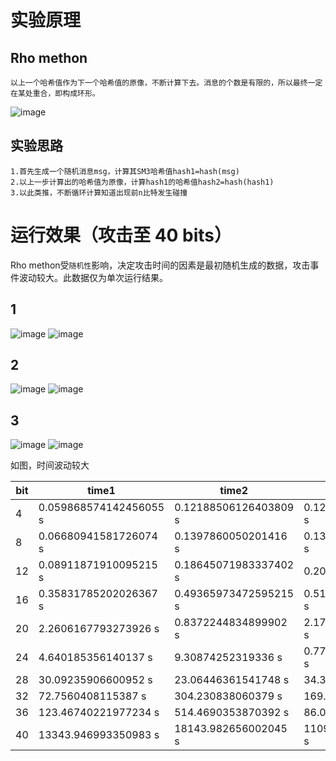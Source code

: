 # 实验原理
## Rho methon

    以上一个哈希值作为下一个哈希值的原像，不断计算下去。消息的个数是有限的，所以最终一定在某处重合，即构成环形。
    
![image](https://github.com/korangar-group42num1/group42/assets/129478905/6e8bd277-c3be-4f5a-b060-d4f82296657d)


## 实验思路

    1.首先生成一个随机消息msg，计算其SM3哈希值hash1=hash(msg)
    2.以上一步计算出的哈希值为原像，计算hash1的哈希值hash2=hash(hash1)
    3.以此类推，不断循环计算知道出现前n比特发生碰撞

# 运行效果（攻击至 40 bits）

Rho methon受`随机性`影响，决定攻击时间的因素是最初随机生成的数据，攻击事件波动较大。此数据仅为单次运行结果。
## 1
![image](https://github.com/korangar-group42num1/group42/assets/129478905/5e11a134-b69d-42a8-8ddf-6d4eb12fe66e)
![image](https://github.com/korangar-group42num1/group42/assets/129478905/60f1f67e-3439-4e18-9962-b71a9de8d27f)

## 2
![image](https://github.com/korangar-group42num1/group/assets/129478905/f728f7d6-a87d-4961-8574-c3c0fc03f38e)
![image](https://github.com/korangar-group42num1/group/assets/129478905/7021cfc8-b74b-46b4-a1ec-63a39285a290)

## 3
![image](https://github.com/korangar-group42num1/group/assets/129478905/82ec532f-a1a7-4a39-bab1-3f5ee411dfa9)
![image](https://github.com/korangar-group42num1/group/assets/129478905/98d1782a-b877-4644-bdbd-c41d0f0ac7f1)

如图，时间波动较大

bit|time1|time2|time3
-|-|-|-
4|0.059868574142456055 s|0.12188506126403809 s|0.12612295150756836 s
8|0.06680941581726074 s|0.1397860050201416 s|0.1378166675567627 s
12|0.08911871910095215 s|0.18645071983337402 s|0.202911376953125 s
16|0.35831785202026367 s|0.49365973472595215 s|0.5124292373657227 s
20|2.2606167793273926 s|0.8372244834899902 s|2.1720094680786133 s
24|4.640185356140137 s|9.30874252319336 s|0.7790565490722656 s
28|30.09235906600952 s|23.06446361541748 s|34.35939121246338 s
32|72.7560408115387 s|304.230838060379 s|169.6727693080902 s
36|123.46740221977234 s|514.4690353870392 s|86.02591753005981 s
40|13343.946993350983 s|18143.982656002045 s|11099.375796794891 s
    
